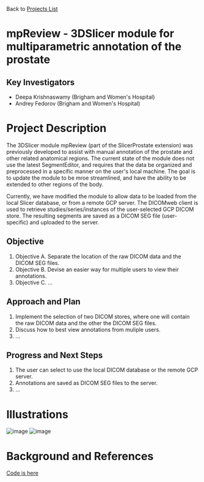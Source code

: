 Back to [Projects List](../../README.md#ProjectsList)

# mpReview - 3DSlicer module for multiparametric annotation of the prostate

## Key Investigators

- Deepa Krishnaswamy (Brigham and Women's Hospital)
- Andrey Fedorov (Brigham and Women's Hospital)

# Project Description

The 3DSlicer module mpReview (part of the SlicerProstate extension) was previously developed to assist with manual annotation of the prostate and other related anatomical regions. 
The current state of the module does not use the latest SegmentEditor, and requires that the data be organized and preprocessed in a specific manner on the user's local machine. 
The goal is to update the module to be mroe streamlined, and have the ability to be extended to other regions of the body. 

Currently, we have modified the module to allow data to be loaded from the local Slicer database, or from a remote GCP server. The DICOMweb client is used to retrieve studies/series/instances 
of the user-selected GCP DICOM store. The resulting segments are saved as a DICOM SEG file (user-specific) and uploaded to the server. 

## Objective

<!-- Describe here WHAT you would like to achieve (what you will have as end result). -->

1. Objective A. Separate the location of the raw DICOM data and the DICOM SEG files. 
1. Objective B. Devise an easier way for multiple users to view their annotations. 
1. Objective C. ...

## Approach and Plan

<!-- Describe here HOW you would like to achieve the objectives stated above. -->

1. Implement the selection of two DICOM stores, where one will contain the raw DICOM data and the other the DICOM SEG files. 
1. Discuss how to best view annotations from muliple users. 
1. ...

## Progress and Next Steps

<!-- Update this section as you make progress, describing of what you have ACTUALLY DONE. If there are specific steps that you could not complete then you can describe them here, too. -->

1. The user can select to use the local DICOM database or the remote GCP server. 
2. Annotations are saved as DICOM SEG files to the server. 
3. ...

# Illustrations

<!-- Add pictures and links to videos that demonstrate what has been accomplished.
![Description of picture](Example2.jpg)
![Some more images](Example2.jpg)
-->

![image](https://user-images.githubusercontent.com/59979551/173397241-97def393-7434-4d8d-978f-9ca695cf6efc.png)
![image](https://user-images.githubusercontent.com/59979551/173397664-c3a7f567-d5f2-4214-a366-7cef1344860c.png)



# Background and References

<!-- If you developed any software, include link to the source code repository. If possible, also add links to sample data, and to any relevant publications. -->

[Code is here]([https://pages.github.com/](https://github.com/deepakri201/mpReview/tree/seg_editor))
